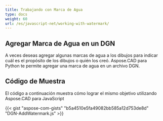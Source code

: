 ```yaml
---
title: Trabajando con Marca de Agua
type: docs
weight: 60
url: /es/javascript-net/working-with-watermark/
---
```


## **Agregar Marca de Agua en un DGN**

A veces deseas agregar algunas marcas de agua a los dibujos para indicar cuál es el propósito de los dibujos o quién los creó. Aspose.CAD para Python te permite agregar una marca de agua en un archivo DGN.

## Código de Muestra

El código a continuación muestra cómo lograr el mismo objetivo utilizando Aspose.CAD para JavaScript

{{< gist "aspose-com-gists" "b5a4510e5fa49082bb585a12d753de8d" "DGN-AddWatermark.js" >}}
